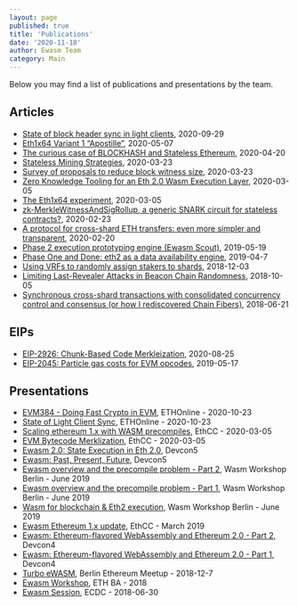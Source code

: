 ```yaml
---
layout: page
published: true
title: 'Publications'
date: '2020-11-18'
author: Ewasm Team
category: Main
---
```


Below you may find a list of publications and presentations by the team.

## Articles

* [State of block header sync in light clients](https://ethresear.ch/t/state-of-block-header-sync-in-light-clients/8047), 2020-09-29
* [Eth1x64 Variant 1 “Apostille”](https://ethresear.ch/t/eth1x64-variant-1-apostille/7365), 2020-05-07
* [The curious case of BLOCKHASH and Stateless Ethereum](https://ethresear.ch/t/the-curious-case-of-blockhash-and-stateless-ethereum/7304), 2020-04-20
* [Stateless Mining Strategies](https://ethresear.ch/t/stateless-mining-strategies/7172), 2020-03-23
* [Survey of proposals to reduce block witness size](https://ethresear.ch/t/survey-of-proposals-to-reduce-block-witness-size/7173), 2020-03-23
* [Zero Knowledge Tooling for an Eth 2.0 Wasm Execution Layer](https://ethresear.ch/t/zero-knowledge-tooling-for-an-eth-2-0-wasm-execution-layer/7080), 2020-03-05
* [The Eth1x64 experiment](https://ethresear.ch/t/the-eth1x64-experiment/7195), 2020-03-05
* [zk-MerkleWitnessAndSigRollup, a generic SNARK circuit for stateless contracts?](https://ethresear.ch/t/zk-merklewitnessandsigrollup-a-generic-snark-circuit-for-stateless-contracts/7011), 2020-02-23
* [A protocol for cross-shard ETH transfers: even more simpler and transparent](https://ethresear.ch/t/a-protocol-for-cross-shard-eth-transfers-even-more-simpler-and-transparent/6996), 2020-02-20
* [Phase 2 execution prototyping engine (Ewasm Scout)](https://ethresear.ch/t/phase-2-execution-prototyping-engine-ewasm-scout/5509), 2019-05-19
* [Phase One and Done: eth2 as a data availability engine](https://ethresear.ch/t/phase-one-and-done-eth2-as-a-data-availability-engine/5269), 2019-04-7
* [Using VRFs to randomly assign stakers to shards](https://ethresear.ch/t/using-vrfs-to-randomly-assign-stakers-to-shards/4451), 2018-12-03
* [Limiting Last-Revealer Attacks in Beacon Chain Randomness](https://ethresear.ch/t/limiting-last-revealer-attacks-in-beacon-chain-randomness/3705), 2018-10-05
* [Synchronous cross-shard transactions with consolidated concurrency control and consensus (or how I rediscovered Chain Fibers)](https://ethresear.ch/t/synchronous-cross-shard-transactions-with-consolidated-concurrency-control-and-consensus-or-how-i-rediscovered-chain-fibers/2318), 2018-06-21

## EIPs

* [EIP-2926: Chunk-Based Code Merkleization](https://eips.ethereum.org/EIPS/eip-2926), 2020-08-25
* [EIP-2045: Particle gas costs for EVM opcodes](https://eips.ethereum.org/EIPS/eip-2045), 2019-05-17

## Presentations

* [EVM384 - Doing Fast Crypto in EVM](https://www.youtube.com/watch?v=vlrLl1r66GU), ETHOnline - 2020-10-23
* [State of Light Client Sync](https://www.youtube.com/watch?v=OXMINRtWWhI), ETHOnline - 2020-10-23
* [Scaling ethereum 1.x with WASM precompiles](https://www.youtube.com/watch?v=nDHM6Ukign8), EthCC - 2020-03-05
* [EVM Bytecode Merklization](https://www.youtube.com/watch?v=d4CqECZjmKo), EthCC - 2020-03-05
* [Ewasm 2.0: State Execution in Eth 2.0](https://www.youtube.com/watch?v=LXMGyHFmTr8), Devcon5
* [Ewasm: Past, Present, Future](https://www.youtube.com/watch?v=aoaJIaq_fF8), Devcon5
* [Ewasm overview and the precompile problem - Part 2](https://www.youtube.com/watch?v=a9hbycBMr_A), Wasm Workshop Berlin - June 2019
* [Ewasm overview and the precompile problem - Part 1](https://www.youtube.com/watch?v=YW6hszjjMqo), Wasm Workshop Berlin - June 2019
* [Wasm for blockchain & Eth2 execution](https://www.youtube.com/watch?v=XxMTGi4gDfE), Wasm Workshop Berlin - June 2019
* [Ewasm Ethereum 1.x update](https://www.youtube.com/watch?v=BEgXRjr5Yao), EthCC - March 2019
* [Ewasm: Ethereum-flavored WebAssembly and Ethereum 2.0 - Part 2](https://www.youtube.com/watch?v=W4T4Q_SUQt0), Devcon4
* [Ewasm: Ethereum-flavored WebAssembly and Ethereum 2.0 - Part 1](https://www.youtube.com/watch?v=LXMGyHFmTr8), Devcon4
* [Turbo eWASM](https://www.youtube.com/watch?v=V1mDCx_gpZk), Berlin Ethereum Meetup - 2018-12-7
* [Ewasm Workshop](https://www.youtube.com/watch?v=qDzrbj7dtyU), ETH BA - 2018
* [Ewasm Session](https://www.youtube.com/watch?v=2eISBAbT3GM), ECDC - 2018-06-30
